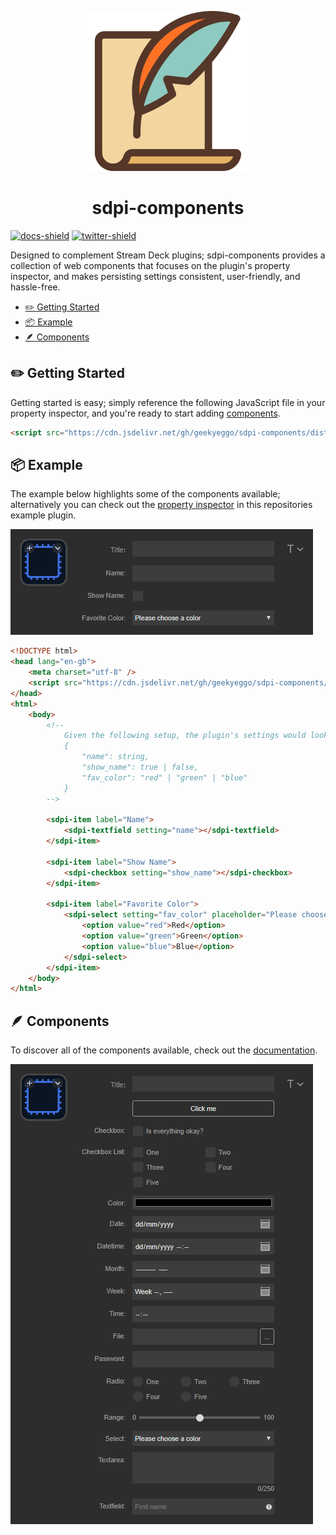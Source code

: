 <p align="center">
  <a href="https://sdpi-components.dev" title="sdpi-components"><img src="assets/logo.png" alt="sdpi-components Logo"/></a>
</p>
<h1 align="center">sdpi-components</h1>

[![docs-shield]](https://sdpi-components.dev) [![twitter-shield]](https://twitter.com/geekyeggo)

Designed to complement Stream Deck plugins; sdpi-components provides a collection of web components that focuses on the plugin's property inspector, and makes persisting settings consistent, user-friendly, and hassle-free.

-   [✏️ Getting Started](#%EF%B8%8F-getting-started)
-   [📦 Example](#-example)
-   [🪶 Components](#-components)

## ✏️ Getting Started

Getting started is easy; simply reference the following JavaScript file in your property inspector, and you're ready to start adding [components](https://sdpi-components.dev/docs/components).

```html
<script src="https://cdn.jsdelivr.net/gh/geekyeggo/sdpi-components/dist/sdpi-components.js"></script>
```

## 📦 Example

The example below highlights some of the components available; alternatively you can check out the [property inspector](./example/pi/index.html) in this repositories example plugin.

![The property inspector, in the Elgato Stream Deck software, with components from sdpi-components](./assets/example.png 'Example of sdpi-components in the property inspector')

```html
<!DOCTYPE html>
<head lang="en-gb">
    <meta charset="utf-8" />
    <script src="https://cdn.jsdelivr.net/gh/geekyeggo/sdpi-components/dist/sdpi-components.js"></script>
</head>
<html>
    <body>
        <!--
            Given the following setup, the plugin's settings would look like this:
            {
                "name": string,
                "show_name": true | false,
                "fav_color": "red" | "green" | "blue"
            }
        -->

        <sdpi-item label="Name">
            <sdpi-textfield setting="name"></sdpi-textfield>
        </sdpi-item>

        <sdpi-item label="Show Name">
            <sdpi-checkbox setting="show_name"></sdpi-checkbox>
        </sdpi-item>

        <sdpi-item label="Favorite Color">
            <sdpi-select setting="fav_color" placeholder="Please choose a color">
                <option value="red">Red</option>
                <option value="green">Green</option>
                <option value="blue">Blue</option>
            </sdpi-select>
        </sdpi-item>
    </body>
</html>
```

## 🪶 Components

To discover all of the components available, check out the [documentation](https://sdpi-components.dev).

![](./assets/all-components.png)

[twitter-shield]: https://img.shields.io/static/v1?style=flat-square&message=GeekyEggo&logo=Twitter&label=&color=blue&logoColor=white&labelColor=grey
[docs-shield]: https://img.shields.io/static/v1?style=flat-square&message=Documentation&logo=readthedocs&label=&color=orange&logoColor=white&labelColor=grey
